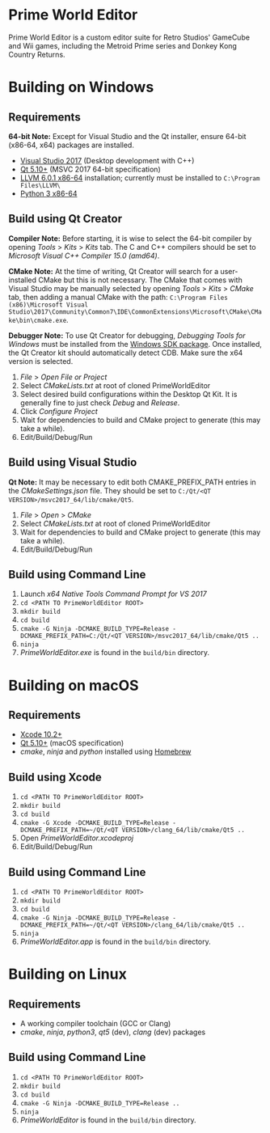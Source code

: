 # Prime World Editor
Prime World Editor is a custom editor suite for Retro Studios' GameCube and Wii games, including the
Metroid Prime series and Donkey Kong Country Returns.

# Building on Windows

## Requirements

**64-bit Note:** Except for Visual Studio and the Qt installer, ensure 64-bit (x86-64, x64) packages are installed.

* [Visual Studio 2017](https://visualstudio.microsoft.com/vs/) (Desktop development with C++)
* [Qt 5.10+](https://download.qt.io/official_releases/qt/) (MSVC 2017 64-bit specification)
* [LLVM 6.0.1 x86-64](http://releases.llvm.org/6.0.1/LLVM-6.0.1-win64.exe) installation; currently must be installed to `C:\Program Files\LLVM\`
* [Python 3 x86-64](https://www.python.org/downloads/windows/)

## Build using Qt Creator

**Compiler Note:** Before starting, it is wise to select the 64-bit compiler by opening *Tools* > *Kits* > *Kits* tab.
The C and C++ compilers should be set to *Microsoft Visual C++ Compiler 15.0 (amd64)*.

**CMake Note:** At the time of writing, Qt Creator will search for a user-installed CMake but this is not necessary. 
The CMake that comes with Visual Studio may be manually selected by opening *Tools* > *Kits* > *CMake* tab, then adding
a manual CMake with the path:
`C:\Program Files (x86)\Microsoft Visual Studio\2017\Community\Common7\IDE\CommonExtensions\Microsoft\CMake\CMake\bin\cmake.exe`.

**Debugger Note:** To use Qt Creator for debugging, *Debugging Tools for Windows* must be installed from the
[Windows SDK package](https://developer.microsoft.com/en-us/windows/downloads/windows-10-sdk). Once installed,
the Qt Creator kit should automatically detect CDB. Make sure the x64 version is selected.

1. *File* > *Open File or Project*
2. Select *CMakeLists.txt* at root of cloned PrimeWorldEditor
3. Select desired build configurations within the Desktop Qt Kit. It is generally fine to just check *Debug* and *Release*.
4. Click *Configure Project*
5. Wait for dependencies to build and CMake project to generate (this may take a while).
6. Edit/Build/Debug/Run

## Build using Visual Studio

**Qt Note:** It may be necessary to edit both CMAKE_PREFIX_PATH entries in the *CMakeSettings.json* file.
They should be set to `C:/Qt/<QT VERSION>/msvc2017_64/lib/cmake/Qt5`.

1. *File* > *Open* > *CMake*
2. Select *CMakeLists.txt* at root of cloned PrimeWorldEditor
3. Wait for dependencies to build and CMake project to generate (this may take a while).
4. Edit/Build/Debug/Run

## Build using Command Line

1. Launch *x64 Native Tools Command Prompt for VS 2017*
2. `cd <PATH TO PrimeWorldEditor ROOT>`
3. `mkdir build`
4. `cd build`
5. `cmake -G Ninja -DCMAKE_BUILD_TYPE=Release -DCMAKE_PREFIX_PATH=C:/Qt/<QT VERSION>/msvc2017_64/lib/cmake/Qt5 ..`
6. `ninja`
7. *PrimeWorldEditor.exe* is found in the `build/bin` directory.

# Building on macOS

## Requirements

* [Xcode 10.2+](https://developer.apple.com/xcode/)
* [Qt 5.10+](https://download.qt.io/official_releases/qt/) (macOS specification)
* *cmake*, *ninja* and *python* installed using [Homebrew](https://brew.sh/)

## Build using Xcode

1. `cd <PATH TO PrimeWorldEditor ROOT>`
2. `mkdir build`
3. `cd build`
4. `cmake -G Xcode -DCMAKE_BUILD_TYPE=Release -DCMAKE_PREFIX_PATH=~/Qt/<QT VERSION>/clang_64/lib/cmake/Qt5 ..`
5. Open *PrimeWorldEditor.xcodeproj*
6. Edit/Build/Debug/Run

## Build using Command Line

1. `cd <PATH TO PrimeWorldEditor ROOT>`
2. `mkdir build`
3. `cd build`
4. `cmake -G Ninja -DCMAKE_BUILD_TYPE=Release -DCMAKE_PREFIX_PATH=~/Qt/<QT VERSION>/clang_64/lib/cmake/Qt5 ..`
5. `ninja`
6. *PrimeWorldEditor.app* is found in the `build/bin` directory.

# Building on Linux

## Requirements

* A working compiler toolchain (GCC or Clang)
* *cmake*, *ninja*, *python3*, *qt5* (dev), *clang* (dev) packages

## Build using Command Line

1. `cd <PATH TO PrimeWorldEditor ROOT>`
2. `mkdir build`
3. `cd build`
4. `cmake -G Ninja -DCMAKE_BUILD_TYPE=Release ..`
5. `ninja`
6. *PrimeWorldEditor* is found in the `build/bin` directory.
